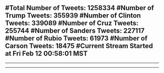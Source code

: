 #Total Number of Tweets: 1258334 
#Number of Trump Tweets: 355939
#Number of Clinton Tweets: 339089
#Number of Cruz Tweets: 255744
#Number of Sanders Tweets: 227117
#Number of Rubio Tweets: 61973
#Number of Carson Tweets: 18475
#Current Stream Started at Fri Feb 12 00:58:01 MST
---
---
---
